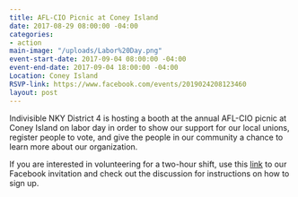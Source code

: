 ```yaml
---
title: AFL-CIO Picnic at Coney Island
date: 2017-08-29 08:00:00 -04:00
categories:
- action
main-image: "/uploads/Labor%20Day.png"
event-start-date: 2017-09-04 08:00:00 -04:00
event-end-date: 2017-09-04 18:00:00 -04:00
Location: Coney Island
RSVP-link: https://www.facebook.com/events/2019024208123460
layout: post
---
```


Indivisible NKY District 4 is hosting a booth at the annual AFL-CIO picnic at Coney Island on labor day in order to show our support for our local unions, register people to vote, and give the people in our community a chance to learn more about our organization.

If you are interested in volunteering for a two-hour shift, use this [link](https://www.facebook.com/events/2019024208123460) to our Facebook invitation and check out the discussion for instructions on how to sign up.